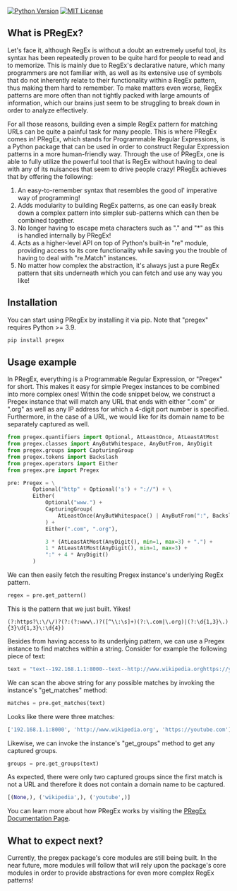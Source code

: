 <!-- PROJECT BADGES -->
[![Python Version][python-shield]][python-url]
[![MIT License][license-shield]][license-url]

<!-- What is PRegEx? -->
## What is PRegEx?

Let's face it, although RegEx is without a doubt an extremely useful tool, its syntax has been repeatedly proven to be quite hard for people to read and to memorize. This is mainly due to RegEx's declarative nature, which many programmers are not familiar with, as well as its extensive use of symbols that do not inherently relate to their functionality within a RegEx pattern, thus making them hard to remember. To make matters even worse, RegEx patterns are more often than not tightly packed with large amounts of information, which our brains just seem to be struggling to break down in order to analyze effectively.

For all those reasons, building even a simple RegEx pattern for matching URLs can be quite a painful task for many people. This is where PRegEx comes in! PRegEx, which stands for Programmable Regular Expressions, is a Python package that can be used in order to construct Regular Expression patterns in a more human-friendly way. Through the use of PRegEx, one is able to fully utilize the powerful tool that is RegEx without having to deal with any of its nuisances that seem to drive people crazy! PRegEx achieves that by offering the following:

1. An easy-to-remember syntax that resembles the good ol' imperative way of programming!
2. Adds modularity to building RegEx patterns, as one can easily break down a complex pattern into simpler sub-patterns which can then be combined together.
3. No longer having to escape meta characters such as "." and "*" as this is handled internally by PRegEx!
4. Acts as a higher-level API on top of Python's built-in "re" module, providing access to its core functionality while saving you the trouble of having to deal with "re.Match" instances.
5. No matter how complex the abstraction, it's always just a pure RegEx pattern that sits underneath which you can fetch and use any way you like!


<!-- Installation -->
## Installation

You can start using PRegEx by installing it via pip. Note that "pregex" requires Python >= 3.9.

```sh
pip install pregex
```


<!-- Usage example -->
## Usage example

In PRegEx, everything is a Programmable Regular Expression, or "Pregex" for short. This makes it easy for simple Pregex instances to be combined into more complex ones! Within the code snippet below, we construct a Pregex instance that will match any URL that ends with either ".com" or ".org" as well as any IP address for which a 4-digit port number is specified. Furthermore, in the case of a URL, we would like for its domain name to be separately captured as well.

```python
from pregex.quantifiers import Optional, AtLeastOnce, AtLeastAtMost
from pregex.classes import AnyButWhitespace, AnyButFrom, AnyDigit
from pregex.groups import CapturingGroup
from pregex.tokens import Backslash
from pregex.operators import Either
from pregex.pre import Pregex

pre: Pregex = \
        Optional("http" + Optional('s') + "://") + \
        Either(
            Optional("www.") +
            CapturingGroup(
                AtLeastOnce(AnyButWhitespace() | AnyButFrom(":", Backslash()))
            ) +
            Either(".com", ".org"),

            3 * (AtLeastAtMost(AnyDigit(), min=1, max=3) + ".") +
            1 * AtLeastAtMost(AnyDigit(), min=1, max=3) +
            ":" + 4 * AnyDigit() 
        )
```

We can then easily fetch the resulting Pregex instance's underlying RegEx pattern.
```python
regex = pre.get_pattern()
```

This is the pattern that we just built. Yikes!
```
(?:https?\:\/\/)?(?:(?:www\.)?([^\\:\s]+)(?:\.com|\.org)|(?:\d{1,3}\.){3}\d{1,3}\:\d{4})
```

Besides from having access to its underlying pattern, we can use a Pregex instance to find matches within a string. Consider for example the following piece of text:
```python
text = "text--192.168.1.1:8000--text--http://www.wikipedia.orghttps://youtube.com--text"
```
We can scan the above string for any possible matches by invoking the instance's "get_matches" method:
```python
matches = pre.get_matches(text)
```

Looks like there were three matches:
```python
['192.168.1.1:8000', 'http://www.wikipedia.org', 'https://youtube.com']
```

Likewise, we can invoke the instance's "get_groups" method to get any captured groups.
```python
groups = pre.get_groups(text)
```
As expected, there were only two captured groups since the first match is not a URL and therefore it does not contain a domain name to be captured.
```python
[(None,), ('wikipedia',), ('youtube',)]
```
You can learn more about how PRegEx works by visiting the [PRegEx Documentation Page][docs-url].


<!-- What to expect next? -->
## What to expect next?

Currently, the pregex package's core modules are still being built. In the near future, more modules will follow that will rely upon the package's core modules in order to provide abstractions for even more complex RegEx patterns!

<!-- MARKDOWN LINKS & IMAGES -->
[python-shield]: https://img.shields.io/badge/python-3.9-blue
[python-url]: https://www.python.org/downloads/release/python-390/
[license-shield]: https://img.shields.io/badge/license-MIT-brightgreen
[license-url]: https://github.com/werden-wissen/pregex/blob/master/LICENSE.txt
[docs-url]: https://pregex.readthedocs.io/en/latest/